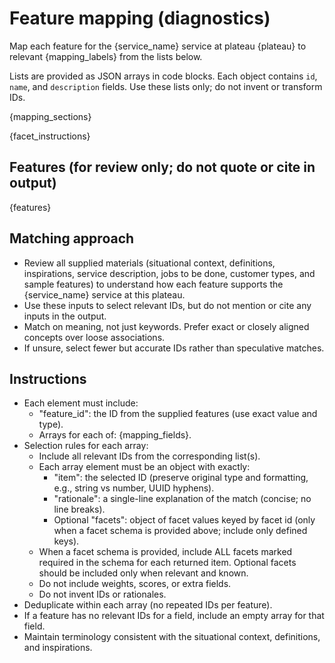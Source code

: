 # Feature mapping (diagnostics)

Map each feature for the {service_name} service at plateau {plateau} to relevant {mapping_labels} from the lists below.

Lists are provided as JSON arrays in code blocks. Each object contains `id`, `name`, and `description` fields. Use these lists only; do not invent or transform IDs.

{mapping_sections}

{facet_instructions}

## Features (for review only; do not quote or cite in output)

{features}

## Matching approach

- Review all supplied materials (situational context, definitions, inspirations, service description, jobs to be done, customer types, and sample features) to understand how each feature supports the {service_name} service at this plateau.
- Use these inputs to select relevant IDs, but do not mention or cite any inputs in the output.
- Match on meaning, not just keywords. Prefer exact or closely aligned concepts over loose associations.
- If unsure, select fewer but accurate IDs rather than speculative matches.

## Instructions

- Each element must include:
  - "feature_id": the ID from the supplied features (use exact value and type).
  - Arrays for each of: {mapping_fields}.
- Selection rules for each array:
  - Include all relevant IDs from the corresponding list(s).
  - Each array element must be an object with exactly:
    - "item": the selected ID (preserve original type and formatting, e.g., string vs number, UUID hyphens).
    - "rationale": a single-line explanation of the match (concise; no line breaks).
    - Optional "facets": object of facet values keyed by facet id (only when a facet schema is provided above; include only defined keys).
  - When a facet schema is provided, include ALL facets marked required in the schema for each returned item. Optional facets should be included only when relevant and known.
  - Do not include weights, scores, or extra fields.
  - Do not invent IDs or rationales.
- Deduplicate within each array (no repeated IDs per feature).
- If a feature has no relevant IDs for a field, include an empty array for that field.
- Maintain terminology consistent with the situational context, definitions, and inspirations.

